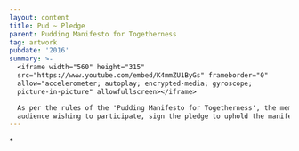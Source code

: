 ```yaml
---
layout: content
title: Pud ~ Pledge
parent: Pudding Manifesto for Togetherness
tag: artwork
pubdate: '2016'
summary: >-
  <iframe width="560" height="315"
  src="https://www.youtube.com/embed/K4mmZU1ByGs" frameborder="0"
  allow="accelerometer; autoplay; encrypted-media; gyroscope;
  picture-in-picture" allowfullscreen></iframe>

  As per the rules of the 'Pudding Manifesto for Togetherness', the members of
  audience wishing to participate, sign the pledge to uphold the manifesto.
---
```

\*
